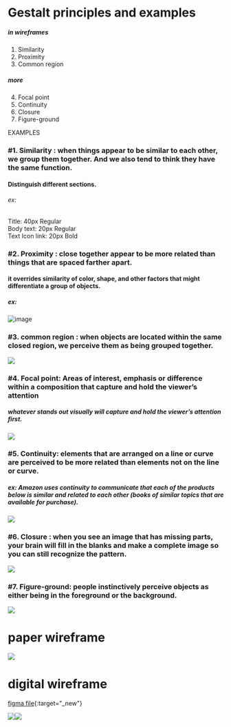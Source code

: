 
# Gestalt principles and examples
##### in wireframes 
1. Similarity
2. Proximity
3. Common region

##### more
4. Focal point
5. Continuity
6. Closure
7. Figure-ground


EXAMPLES
### #1. <B>Similarity</B> : when things appear to be similar to each other, we group them together. And we also tend to think they have the same function. 
#### Distinguish different sections. 
###### ex: 
Title: 40px Regular
<BR/>Body text: 20px Regular
<BR/>Text Icon link: 20px Bold

### #2. <B>Proximity</B> : close together appear to be more related than things that are spaced farther apart. 
####  it overrides similarity of color, shape, and other factors that might differentiate a group of objects.
##### ex: 
![image](https://github.com/minj2/ux-study/blob/19694319dae631b231e125a799f4b5949590d970/CRS3-02-Creating-paper-and-digital-wireframe/mjlee/images/j-teemgwQc-rXnpoMHHPmQ_88dae6027fd14d6fa2da6eb090273af1_Graphic-updates-7-.svg)

### #3. <B>common region</B> : when objects are located within the same closed region, we perceive them as being grouped together. 
![](https://github.com/minj2/ux-study/blob/dc24d46f10a917f0e5972e7224ce1a3586268d91/CRS3-02-Creating-paper-and-digital-wireframe/mjlee/images/1_8mS1pxvK0Fgs8kSWy7DXCg.webp)


### #4. Focal point: Areas of interest, emphasis or difference within a composition that capture and hold the viewer’s attention
#####  whatever stands out visually will capture and hold the viewer’s attention first.
![](https://github.com/minj2/ux-study/blob/bd237eb9c15216addf85745232a28f431c139ced/CRS3-02-Creating-paper-and-digital-wireframe/mjlee/images/1_6aMlhTUwaa5V7h22H1ehKQ.webp)

### #5. Continuity:  elements that are arranged on a line or curve are perceived to be more related than elements not on the line or curve.
##### ex: Amazon uses continuity to communicate that each of the products below is similar and related to each other (books of similar topics that are available for purchase).
![](https://github.com/minj2/ux-study/blob/a6fececda6820f3ad79c1f2910978831fb6185dd/CRS3-02-Creating-paper-and-digital-wireframe/mjlee/images/amazon-recommendation-630x228.png)


### #6. Closure : when you see an image that has missing parts, your brain will fill in the blanks and make a complete image so you can still recognize the pattern.
![](https://github.com/minj2/ux-study/blob/c60c2e8e69c447d9797cfa23a44e6f69e8a3294d/CRS3-02-Creating-paper-and-digital-wireframe/mjlee/images/zendesk-funding-circle-logos-630x357.png)

### #7. Figure-ground: people instinctively perceive objects as either being in the foreground or the background.
![](https://github.com/minj2/ux-study/blob/c60c2e8e69c447d9797cfa23a44e6f69e8a3294d/CRS3-02-Creating-paper-and-digital-wireframe/mjlee/images/apple-figure-ground_0.jpg)


# paper wireframe
![](https://github.com/minj2/ux-study/blob/e2c989cf86dcf1ce84d912f9ffc9658fef0175bb/CRS3-02-Creating-paper-and-digital-wireframe/mjlee/images/Screenshot%202023-02-18%20215805.png)

# digital wireframe

[figma file](https://www.figma.com/file/Iwyedlwl7NoGH7wX2GWoU4/google-UX-study?node-id=0%3A1&t=33G81vgHosjfE9dV-1){:target="_new"}

![](https://github.com/minj2/ux-study/blob/c58b0f724ca71fb24aab735964857f4710250292/CRS3-02-Creating-paper-and-digital-wireframe/mjlee/images/wireframe%2001.png)![](https://github.com/minj2/ux-study/blob/c58b0f724ca71fb24aab735964857f4710250292/CRS3-02-Creating-paper-and-digital-wireframe/mjlee/images/wireframe%2002.png)
